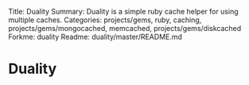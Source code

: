 Title: Duality
Summary: Duality is a simple ruby cache helper for using multiple caches.
Categories: projects/gems, ruby, caching, projects/gems/mongocached, memcached, projects/gems/diskcached
Forkme: duality
Readme: duality/master/README.md

# Duality

